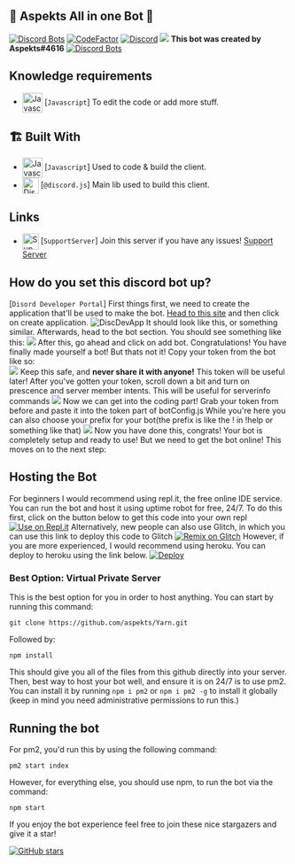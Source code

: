 ## 💖 Aspekts All in one Bot 💖
[![Discord Bots](https://top.gg/api/widget/status/814174226037866537.svg)](https://top.gg/bot/814174226037866537)
[![CodeFactor](https://www.codefactor.io/repository/github/aspekts/yarn/badge)](https://www.codefactor.io/repository/github/aspekts/yarn)
[![Discord](https://img.shields.io/discord/658976660703543297?label=discord&logo=discord&style=for-the-badge)](https://discord.gg/GxGTHBC)
[![](https://img.shields.io/badge/discord.js-v13.0.0--dev-blue.svg?logo=npm)](https://github.com/discordjs)
**This bot was created by Aspekts#4616**
[![Discord Bots](https://top.gg/api/widget/814174226037866537.svg)](https://top.gg/bot/814174226037866537)
## Knowledge requirements
-   <img src="https://i.imgur.com/c5d7pwC.png" alt="Javascript" width="36" align="center"> [`Javascript`] To edit the code or add more stuff.
## 🏗️ Built With
-   <img src="https://i.imgur.com/c5d7pwC.png" alt="Javascript" width="36" align="center"> [`Javascript`] Used to code & build the client.
-   <img src="https://i.imgur.com/I1MGCQ9.png" alt="Discord.js" width="29" align="center"> [`@discord.js`] Main lib used to build this client.
## Links
-   <img src="https://i.imgur.com/AoMmUW4.png" alt="SupportServer" width="29" align="center"> [`SupportServer`] Join this server if you have any issues!
[Support Server](https://discord.gg/HfUFThtgPq)
 ## How do you set this discord bot up?
 
 [`Disord Developer Portal`] First things first, we need to create the application that'll be used to make the bot.
 [Head to this site](https://discord.com/developers/applications) and then click on create application.
 <img src="https://i.imgur.com/4TzAGW4.jpg" alt="DiscDevApp"> It should look like this, or something similar. Afterwards, head to the bot section. You should see something like this:
<img src="https://i.imgur.com/nmuUWYS.png"> After this, go ahead and click on add bot. Congratulations! You have finally made yourself a bot! But thats not it! Copy your token from the bot like so:                                                          
<img src="https://i.imgur.com/TqPleCm.png"> 
Keep this safe, and **never share it with anyone!** This token will be useful later! After you've gotten your token, scroll down a bit and turn on prescence and server member intents. This will be useful for serverinfo commands 
<img src="https://i.imgur.com/iBPZZ4J.png">
Now we can get into the coding part! Grab your token from before and paste it into the token part of botConfig.js While you're here you can also choose your prefix for your bot(the prefix is like the ! in !help or something like that) 
<img src="https://i.imgur.com/bqbJlMI.png">
Now you have done this, congrats! Your bot is completely setup and ready to use! But we need to get the bot online! This moves on to the next step:
## Hosting the Bot
For beginners I would recommend using repl.it, the free online IDE service. You can run the bot and host it using uptime robot for free, 24/7.
To do this first, click on the button below to get this code into your own repl
[![Use on Repl.it](https://repl.it/badge/github/aspekts/AspektsAllin1Bot)](https://repl.it/github/aspekts/AspektsAllin1Bot)
Alternatively, new people can also use Glitch, in which you can use this link to deploy this code to Glitch
[![Remix on Glitch](https://cdn.glitch.com/2703baf2-b643-4da7-ab91-7ee2a2d00b5b%2Fremix-button.svg)](https://glitch.com/edit/#!/import/github/AspektsAIOBot/https://github.com/aspekts/AspektsAllin1Bot)
However, if you are more experienced, I would recommend using heroku. You can deploy to heroku using the link below.
[![Deploy](https://www.herokucdn.com/deploy/button.svg)](https://heroku.com/deploy?template=https://github.com/aspekts/AspektsAllin1Bot)
### Best Option: Virtual Private Server
This is the best option for you in order to host anything. 
You can start by running this command:
```
git clone https://github.com/aspekts/Yarn.git
```
Followed by:
```
npm install
```
This should give you all of the files from this github directly into your server.
Then, best way to host your bot well, and ensure it is on 24/7 is to use pm2.
You can install it by running `npm i pm2` or `npm i pm2 -g` to install it globally (keep in mind you need administrative permissions to run this.)
## Running the bot
For pm2, you'd run this by using the following command:
```
pm2 start index
```
However, for everything else, you should use npm, to run the bot via the command:
```
npm start
```

If you enjoy the bot experience feel free to join these nice stargazers and give it a star!

<github-button type="stargazers" size="large" namespace="cipchk" repo="ng-github-button"></github-button>
[![GitHub stars](https://img.shields.io/github/stars/aspekts/Yarn.svg?style=social&label=Star&maxAge=2592000)](https://github.com/aspekts/Yarn/stargazers/)
